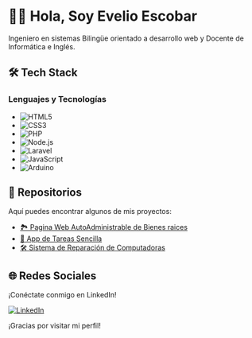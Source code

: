 # 👨‍💻 Hola, Soy Evelio Escobar

Ingeniero en sistemas Bilingüe orientado a desarrollo web y Docente de Informática e Inglés.

## 🛠️ Tech Stack

### Lenguajes y Tecnologías

- ![HTML5](https://img.shields.io/badge/-HTML5-E34F26?logo=html5&logoColor=white)
- ![CSS3](https://img.shields.io/badge/-CSS3-1572B6?logo=css3&logoColor=white)
- ![PHP](https://img.shields.io/badge/-PHP-777BB4?logo=php&logoColor=white)
- ![Node.js](https://img.shields.io/badge/-Node.js-339933?logo=node.js&logoColor=white)
- ![Laravel](https://img.shields.io/badge/-Laravel-FF2D20?logo=laravel&logoColor=white)
- ![JavaScript](https://img.shields.io/badge/-JavaScript-F7DF1E?logo=javascript&logoColor=black)
- ![Arduino](https://img.shields.io/badge/-Arduino-00979D?logo=arduino&logoColor=white)

## 📂 Repositorios

Aquí puedes encontrar algunos de mis proyectos:

- [🏞️ Pagina Web AutoAdministrable de Bienes raices](https://github.com/EVELIO0318/sistema_lotes)
- [📝 App de Tareas Sencilla](https://github.com/EVELIO0318/app-tareas)
- [🛠️ Sistema de Reparación de Computadoras](https://github.com/EVELIO0318/Sistema-de-reparaciones)

## 🌐 Redes Sociales

¡Conéctate conmigo en LinkedIn!

[![LinkedIn](https://img.shields.io/badge/-LinkedIn-0077B5?logo=linkedin&logoColor=white)](https://www.linkedin.com/in/evelio-josue-escobar-villeda-065088149/)

¡Gracias por visitar mi perfil!
